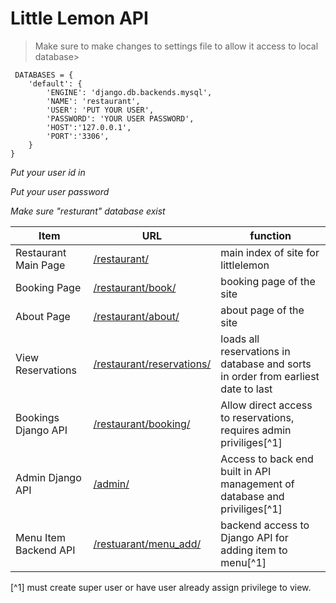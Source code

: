 # Little Lemon API

>Make sure to make changes to settings file to allow it access to local database>

```
 DATABASES = {  
    'default': { 
        'ENGINE': 'django.db.backends.mysql',
        'NAME': 'restaurant',
        'USER': 'PUT YOUR USER',
        'PASSWORD': 'YOUR USER PASSWORD',
        'HOST':'127.0.0.1',
        'PORT':'3306',
    }
} 
```

*Put your user id in*

*Put your user password*

*Make sure "resturant" database exist*


|Item|URL|function|
|-------|--------|-------|
|Restaurant Main Page|[/restaurant/](http://127.0.0.1:8000/restaurant/)| main index of site for littlelemon
|Booking Page|[/restaurant/book/](http://127.0.0.1:8000/restaurant/book/)| booking page of the site
|About Page| [/restaurant/about/](http://127.0.0.1:8000/restaurant/about/)|about page of the site
|View Reservations| [/restaurant/reservations/](http://127.0.0.1:8000/restaurant/reservations/)| loads all reservations in database and sorts in order from earliest date to last
|Bookings Django API| [/restaurant/booking/](http://127.0.0.1:8000/restaurant/booking/)| Allow direct access to reservations, requires admin priviliges[^1]
|Admin Django API|[/admin/](http://127.0.0.1:8000/admin)|Access to back end built in API management of database and priviliges[^1]
|Menu Item Backend API|[/restuarant/menu_add/](http://127.0.0.1:8000/restaurant/menu_add)| backend access to Django API for adding item to menu[^1]


[^1] must create super user or have user already assign privilege to view.
